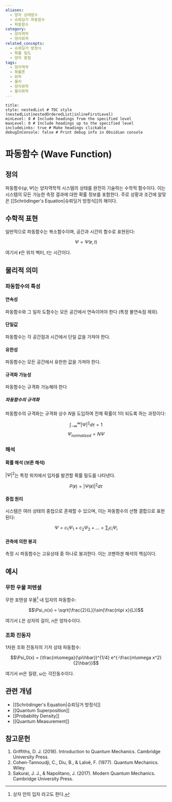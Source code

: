 ```yaml
---
aliases:
  - 양자 상태함수
  - 슈뢰딩거 파동함수
  - 파동함수
category:
  - 양자역학
  - 양자화학
related_concepts:
  - 슈뢰딩거 방정식
  - 확률 밀도
  - 양자 중첩
tags:
  - 양자역학
  - 확률론
  - 화학
  - 물리
  - 양자화학
  - 물리화학
---
```


```table-of-contents
title: 
style: nestedList # TOC style (nestedList|nestedOrderedList|inlineFirstLevel)
minLevel: 0 # Include headings from the specified level
maxLevel: 0 # Include headings up to the specified level
includeLinks: true # Make headings clickable
debugInConsole: false # Print debug info in Obsidian console
```

# 파동함수 (Wave Function)

## 정의

파동함수($\psi,\Psi$)는 양자역학적 시스템의 상태를 완전히 기술하는 수학적 함수이다. 이는 시스템의 모든 가능한 측정 결과에 대한 확률 정보를 포함한다. 주로 상황과 조건에 알맞은 [[Schrödinger's Equation|슈뢰딩거 방정식]]의 해이다.

## 수학적 표현

일반적으로 파동함수는 복소함수이며, 공간과 시간의 함수로 표현된다:

$$\Psi = \Psi(\mathbf{r}, t)$$

여기서 $\mathbf{r}$은 위치 벡터, $t$는 시간이다.

## 물리적 의미

### 파동함수의 특성

#### 연속성 

파동함수와 그 일차 도함수는 모든 공간에서 연속이어야 한다 (특정 불연속점 제외).
#### 단일값

파동함수는 각 공간점과 시간에서 단일 값을 가져야 한다.
#### 유한성

파동함수는 모든 공간에서 유한한 값을 가져야 한다.

#### 규격화 가능성

파동함수는 규격화 가능해야 한다
##### 파동함수의 규격화

파동함수의 규격화는 규격화 상수 $N$을 도입하여 전체 확률이 1이 되도록 하는 과정이다:
 
$$\int_{-\infty}^{\infty} |\Psi|^2 d\tau = 1$$
$$\Psi_{normalized} = N\Psi$$

### 해석

#### 확률 해석 (보른 해석)

$|\Psi|^2$는 특정 위치에서 입자를 발견할 확률 밀도를 나타낸다.

$$P(\mathbf{r}) = |\Psi(\mathbf{r})|^2 d\tau$$

#### 중첩 원리

시스템은 여러 상태의 중첩으로 존재할 수 있으며, 이는 파동함수의 선형 결합으로 표현된다:

$$\Psi = c_1\Psi_1 + c_2\Psi_2 + ... = \sum_i c_i\Psi_i$$

#### 관측에 의한 붕괴

측정 시 파동함수는 고유상태 중 하나로 붕괴한다. 이는 코펜하겐 해석의 핵심이다.

## 예시

### 무한 우물 퍼텐셜

무한 포텐셜 우물[^1] 내 입자의 파동함수:

$$\Psi_n(x) = \sqrt{\frac{2}{L}}\sin(\frac{n\pi x}{L})$$

여기서 $L$은 상자의 길이, $n$은 양자수이다.

### 조화 진동자

1차원 조화 진동자의 기저 상태 파동함수:

$$\Psi_0(x) = (\frac{m\omega}{\pi\hbar})^{1/4} e^{-\frac{m\omega x^2}{2\hbar}}$$

여기서 $m$은 질량, $\omega$는 각진동수이다.


## 관련 개념

- [[Schrödinger's Equation|슈뢰딩거 방정식]]
- [[Quantum Superposition]]
- [[Probability Density]]
- [[Quantum Measurement]]

## 참고문헌

1. Griffiths, D. J. (2018). Introduction to Quantum Mechanics. Cambridge University Press.
2. Cohen-Tannoudji, C., Diu, B., & Laloë, F. (1977). Quantum Mechanics. Wiley.
3. Sakurai, J. J., & Napolitano, J. (2017). Modern Quantum Mechanics. Cambridge University Press.



[^1]: 상자 안의 입자 라고도 한다.
